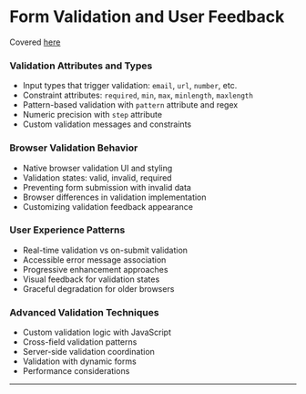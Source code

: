 # Form Validation and User Feedback

Covered [here](../../html/09_form_validation_and_user_feedback.md)

### Validation Attributes and Types

+ Input types that trigger validation: `email`, `url`, `number`, etc.
+ Constraint attributes: `required`, `min`, `max`, `minlength`, `maxlength`
+ Pattern-based validation with `pattern` attribute and regex
+ Numeric precision with `step` attribute
+ Custom validation messages and constraints

### Browser Validation Behavior

+ Native browser validation UI and styling
+ Validation states: valid, invalid, required
+ Preventing form submission with invalid data
+ Browser differences in validation implementation
+ Customizing validation feedback appearance

### User Experience Patterns

+ Real-time validation vs on-submit validation
+ Accessible error message association
+ Progressive enhancement approaches
+ Visual feedback for validation states
+ Graceful degradation for older browsers

### Advanced Validation Techniques

+ Custom validation logic with JavaScript
+ Cross-field validation patterns
+ Server-side validation coordination
+ Validation with dynamic forms
+ Performance considerations

---
